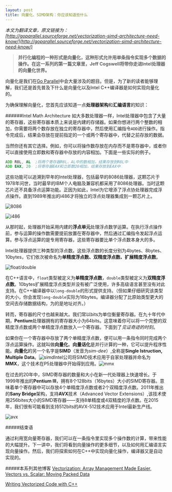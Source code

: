 ```yaml
---
layout: post
title: 向量化、SIMD架构：你应该知道些什么
---
```


*本文为翻译文章，原文链接为：[http://goparallel.sourceforge.net/vectorization-simd-architecture-need-know/](http://goparallel.sourceforge.net/vectorization-simd-architecture-need-know/)*

>**并行化编程的一种形式是向量化，这种形式允许用单条指令实现多个数据的操作。在这一系列的第一篇文章里，Jeff Cogswell将带你走进Intel处理器的向量化世界。**

向量化是我们在[Go Parallel](http://goparallel.sourceforge.net/)中会大量涉及的题目。但是，为了新的读者能够理解，我们还是首先普及下什么是向量化以及Intel C++编译器是如何实现向量化的。

为确保理解向量化，您首先应该知道一点**处理器架构**和**汇编语言**的知识：

######Intel Math Architecture
如大多数处理器一样，Intel处理器中包含了大量的寄存器，这些寄存器本质上来说是内建的存储器。如果你想进行两个整数的相加，你需要将两个数存放在独立的寄存器中，然后使用汇编指令`ADD`进行操作。指令完成后，结果会存放在提前指定的一个或两个寄存器中，代替之前存放的数据。

当然你还有其它选择。例如，你可以将操作数存放在内存而不是寄存器中，或者你可以直接使用立即数和寄存器中存放的内容相加。下面是一些实际的例子。

```asm
ADD R8L, AL  ;将两个寄存器R8L、AL中的数相加，结果存放到R8L中
ADD EAX, 20  ;将寄存器EAX和立即数20相加，结果存放到EAX中
```
这些功能可以追溯到早年的Intel处理器，包括最早的8086处理器，这颗芯片于1978年问世，当时最早的IBM个人电脑及兼容机都采用了8086处理器。当时这颗芯片还不具备浮点运算功能。正因为如此，Intel为它增添了浮点协处理器完成浮点操作。直到1989年推出的i486才将独立的浮点处理器集成到一颗芯片上。

![8086](http://upload.wikimedia.org/wikipedia/commons/d/d2/KL_USSR_KP1810BM86.jpg)

![i486](http://upload.wikimedia.org/wikipedia/commons/7/77/Intel_i486_dx4_100mhz_2007_03_27.jpg)

从那时起，处理器开始采用内建的**浮点单元**处理浮点数学运算。在执行浮点操作前，参与运算的操作数需要提前放置在寄存器中，然后通过汇编指令发起浮点运算。参与浮点运算的是专用寄存器，这些寄存器要比单个浮点数本身大的多。

Intel处理器提供三种类型的浮点数。这些浮点数的长度分别为4bytes、8bytes、10bytes，它们依次被命名为**单精度浮点数、双精度浮点数、扩展精度浮点数**。

![float/double](http://www.ibm.com/developerworks/cn/java/j-jtp0114/float.gif)

在C++语言中，`float`类型被定义为**单精度浮点数**，`double`类型被定义为**双精度浮点数**。10bytes扩展精度浮点类型并没有被广泛使用，许多高级语言甚至没有对此支持。在C++编译器中以`long-double`的形式提供支持。（但如果仔细研究该类型的大小，你会发现`long-double`实际为16bytes。编译器分配了比原始类型更大的空间去存储数据结构，为的是地址对齐。）

转而，寄存器的尺寸也越来越大。我们常以bits为单位衡量寄存器。在九十年代中期，**Pentium**处理器拥有的寄存器大小为64bits。这意味着你可以将一个完整的双精度浮点数或两个单精度浮点数放入一个寄存器。下面到了*见证奇迹的时刻*。

如果你在一个寄存器中存放了两个单精度浮点数，便可以用一条指令同时完成两个浮点运算操作。这就叫做**向量化**。**向量话化**是并行计算的一种，它可以提升程序性能。**向量化**的另一个名字是**SIMD**（发音为*sim-dee*）,全称是**Single Istruction, Multiple Data**。![simd](http://origin.arstechnica.com/cpu/1q00/simd/figure6.gif)Intel公司将SIMD技术应用于自家处理器并命名为**MMX**，这个技术在P5处理器中开始得到应用。![mmx](http://www.vector-logo.net/logo_preview/ai/i/Intel_MMX_big_logo.png)

在过去的20年中，SIMD寄存器的数量和大小在新一代处理器上快速增长。于1999年推出的**Pentium III**，拥有8个128bits（16bytes）大小的SIMD寄存器。意味着单个寄存器中可以存放4个单精度浮点数或者2个双精度浮点数。2011年推出的**Sany Bridge**架构，支持**AVX**技术（Advanced Vector Extensions）,该技术使用256bites大小的SIMD寄存器——支持8单精度或4双精度的浮点数。在2015年，我们很有可能看到支持512bits的AVX-512技术应用于Intel最新生产线。

![avx](http://static.betazeta.com/www.chw.net/up/2012/05/AVX-roadmap-portada.jpg)

#####结束语

通过利用宽向量寄存器，我们可以在一条指令里实现多个操作数的计算，带来性能的大幅提升。下一讲中，我们将看到向量操作的更多细节，以及如何用汇编语言实现向量操作。然后，我们将探索如何在C++中实现向量化操作，编译器又是自动实现的。

#####本系列其他博客
[Vectorization: Array Management Made Easier, Vectors vs. Scalar: Moving Packed Data](http://goparallel.sourceforge.net/vectorization-array-management-made-easier/)

[Writing Vectorized Code with C++](http://goparallel.sourceforge.net/writing-vectorized-code-c/)
